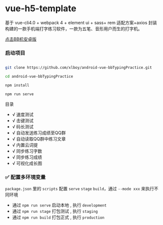 # vue-h5-template

基于 vue-cli4.0 + webpack 4 + element ui + sass+ rem 适配方案+axios 封装构建的一款手机端打字练习软件，一款为五笔、音形用户而生的打字机。

[点击BB机安卓版](http://xlboy.cn/article/5e7865d7d453277ee93134a0)

### 启动项目

```bash

git clone https://github.com/xlboy/android-vue-bbTypingPractice.git

cd android-vue-bbTypingPractice

npm install

npm run serve
```

<span id="top">目录</span>
- √ 速度测试
- √ 击键测试
- √ 码长测试
- √ 自动发送练习成绩至QQ群
- √ 自动读取QQ群中练习文章
- √ 内置云词提
- √ 同步练习字数
- √ 同步练习成绩
- √ 可视化成长图

### <span id="env">✅ 配置多环境变量 </span>

`package.json` 里的 `scripts` 配置 `serve` `stage` `build`，通过 `--mode xxx` 来执行不同环境

- 通过 `npm run serve` 启动本地 , 执行 `development`
- 通过 `npm run stage` 打包测试 , 执行 `staging`
- 通过 `npm run build` 打包正式 , 执行 `production`


